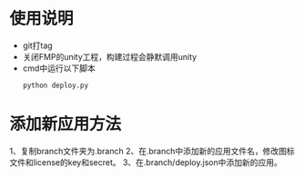 # 使用说明
- git打tag
- 关闭FMP的unity工程，构建过程会静默调用unity
- cmd中运行以下脚本
  ```
  python deploy.py
  ```

# 添加新应用方法
1、复制branch文件夹为.branch
2、在.branch中添加新的应用文件名，修改图标文件和license的key和secret。
3、在.branch/deploy.json中添加新的应用。
